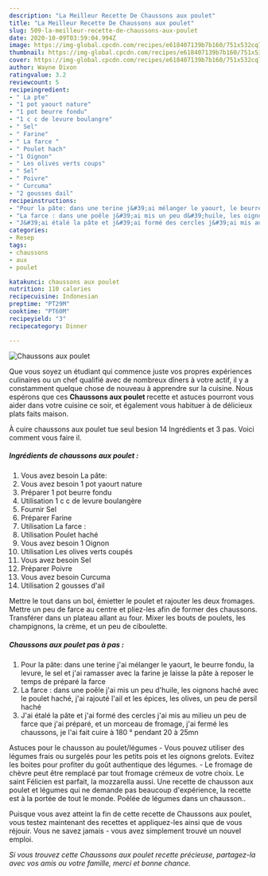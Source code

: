 ```yaml
---
description: "La Meilleur Recette De Chaussons aux poulet"
title: "La Meilleur Recette De Chaussons aux poulet"
slug: 509-la-meilleur-recette-de-chaussons-aux-poulet
date: 2020-10-09T03:59:04.994Z
image: https://img-global.cpcdn.com/recipes/e618407139b7b160/751x532cq70/chaussons-aux-poulet-photo-principale-de-la-recette.jpg
thumbnail: https://img-global.cpcdn.com/recipes/e618407139b7b160/751x532cq70/chaussons-aux-poulet-photo-principale-de-la-recette.jpg
cover: https://img-global.cpcdn.com/recipes/e618407139b7b160/751x532cq70/chaussons-aux-poulet-photo-principale-de-la-recette.jpg
author: Wayne Dixon
ratingvalue: 3.2
reviewcount: 5
recipeingredient:
- " La pte"
- "1 pot yaourt nature"
- "1 pot beurre fondu"
- "1 c c de levure boulangre"
- " Sel"
- " Farine"
- " La farce "
- " Poulet hach"
- "1 Oignon"
- " Les olives verts coups"
- " Sel"
- " Poivre"
- " Curcuma"
- "2 gousses dail"
recipeinstructions:
- "Pour la pâte: dans une terine j&#39;ai mélanger le yaourt, le beurre fondu, la levure, le sel et j&#39;ai ramasser avec la farine je laisse la pâte à reposer le temps de préparé la farce"
- "La farce : dans une poêle j&#39;ai mis un peu d&#39;huile, les oignons haché avec le poulet haché, j&#39;ai rajouté l&#39;ail et les épices, les olives, un peu de persil haché"
- "J&#39;ai étalé la pâte et j&#39;ai formé des cercles j&#39;ai mis au milieu un peu de farce que j&#39;ai préparé, et un morceau de fromage, j&#39;ai fermé les chaussons, je l&#39;ai fait cuire à 180 ° pendant 20 à 25mn"
categories:
- Resep
tags:
- chaussons
- aux
- poulet

katakunci: chaussons aux poulet 
nutrition: 110 calories
recipecuisine: Indonesian
preptime: "PT29M"
cooktime: "PT60M"
recipeyield: "3"
recipecategory: Dinner

---
```



![Chaussons aux poulet](https://img-global.cpcdn.com/recipes/e618407139b7b160/751x532cq70/chaussons-aux-poulet-photo-principale-de-la-recette.jpg)

Que vous soyez un étudiant qui commence juste vos propres expériences culinaires ou un chef qualifié avec de nombreux dîners à votre actif, il y a constamment quelque chose de nouveau à apprendre sur la cuisine. Nous espérons que ces <strong> Chaussons aux poulet </strong> recette et astuces pourront vous aider dans votre cuisine ce soir, et également vous habituer à de délicieux plats faits maison.

<!--inarticleads1-->

À cuire chaussons aux poulet tue seul besion 14 Ingrédients et 3 pas. Voici comment vous faire il.

##### Ingrédients de chaussons aux poulet :

1. Vous avez besoin  La pâte:
1. Vous avez besoin 1 pot yaourt nature
1. Préparer 1 pot beurre fondu
1. Utilisation 1 c c de levure boulangère
1. Fournir  Sel
1. Préparer  Farine
1. Utilisation  La farce :
1. Utilisation  Poulet haché
1. Vous avez besoin 1 Oignon
1. Utilisation  Les olives verts coupés
1. Vous avez besoin  Sel
1. Préparer  Poivre
1. Vous avez besoin  Curcuma
1. Utilisation 2 gousses d&#39;ail


Mettre le tout dans un bol, émietter le poulet et rajouter les deux fromages. Mettre un peu de farce au centre et pliez-les afin de former des chaussons. Transférer dans un plateau allant au four. Mixer les bouts de poulets, les champignons, la crème, et un peu de ciboulette. 

<!--inarticleads2-->

##### Chaussons aux poulet pas à pas :

1. Pour la pâte: dans une terine j&#39;ai mélanger le yaourt, le beurre fondu, la levure, le sel et j&#39;ai ramasser avec la farine je laisse la pâte à reposer le temps de préparé la farce
1. La farce : dans une poêle j&#39;ai mis un peu d&#39;huile, les oignons haché avec le poulet haché, j&#39;ai rajouté l&#39;ail et les épices, les olives, un peu de persil haché
1. J&#39;ai étalé la pâte et j&#39;ai formé des cercles j&#39;ai mis au milieu un peu de farce que j&#39;ai préparé, et un morceau de fromage, j&#39;ai fermé les chaussons, je l&#39;ai fait cuire à 180 ° pendant 20 à 25mn


Astuces pour le chausson au poulet/légumes - Vous pouvez utiliser des légumes frais ou surgelés pour les petits pois et les oignons grelots. Evitez les boites pour profiter du goût authentique des légumes. - Le fromage de chèvre peut être remplacé par tout fromage crémeux de votre choix. Le saint Félicien est parfait, la mozzarella aussi. Une recette de chausson aux poulet et légumes qui ne demande pas beaucoup d&#39;expérience, la recette est à la portée de tout le monde. Poêlée de légumes dans un chausson.. 

<!--inarticleads1-->

<p>
Puisque vous avez atteint la fin de cette recette de Chaussons aux poulet, vous testez maintenant des recettes et appliquez-les ainsi que de vous réjouir. Vous ne savez jamais - vous avez simplement trouvé un nouvel emploi.
</p>

<p>
<i>Si vous trouvez cette Chaussons aux poulet recette précieuse, partagez-la avec vos amis ou votre famille, merci et bonne chance.</i>
</p>
